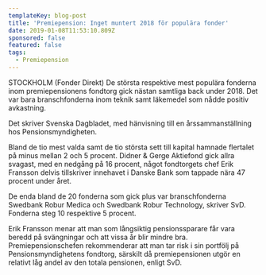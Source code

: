 ```yaml
---
templateKey: blog-post
title: 'Premiepension: Inget muntert 2018 för populära fonder'
date: 2019-01-08T11:53:10.809Z
sponsored: false
featured: false
tags:
  - Premiepension
---
```

STOCKHOLM (Fonder Direkt) De största respektive mest populära fonderna inom premiepensionens fondtorg gick nästan samtliga back under 2018. Det var bara branschfonderna inom teknik samt läkemedel som nådde positiv avkastning.

Det skriver Svenska Dagbladet, med hänvisning till en årssammanställning hos Pensionsmyndigheten.

Bland de tio mest valda samt de tio största sett till kapital hamnade flertalet på minus mellan 2 och 5 procent. Didner & Gerge Aktiefond gick allra svagast, med en nedgång på 16 procent, något fondtorgets chef Erik Fransson delvis tillskriver innehavet i Danske Bank som tappade nära 47 procent under året.

De enda bland de 20 fonderna som gick plus var branschfonderna Swedbank Robur Medica och Swedbank Robur Technology, skriver SvD. Fonderna steg 10 respektive 5 procent.

Erik Fransson menar att man som långsiktig pensionssparare får vara beredd på svängningar och att vissa år blir mindre bra. Premiepensionschefen rekommenderar att man tar risk i sin portfölj på Pensionsmyndighetens fondtorg, särskilt då premiepensionen utgör en relativt låg andel av den totala pensionen, enligt SvD.
